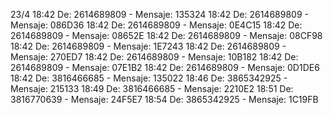 
23/4
  18:42 De: 2614689809 - Mensaje: 135324
  18:42 De: 2614689809 - Mensaje: 086D36
  18:42 De: 2614689809 - Mensaje: 0E4C15
  18:42 De: 2614689809 - Mensaje: 08652E
  18:42 De: 2614689809 - Mensaje: 08CF98
  18:42 De: 2614689809 - Mensaje: 1E7243
  18:42 De: 2614689809 - Mensaje: 270ED7
  18:42 De: 2614689809 - Mensaje: 10B182
  18:42 De: 2614689809 - Mensaje: 07E1B2
  18:42 De: 2614689809 - Mensaje: 0D1DE6
  18:42 De: 3816466685 - Mensaje: 135022
  18:46 De: 3865342925 - Mensaje: 215133
  18:49 De: 3816466685 - Mensaje: 2210E2
  18:51 De: 3816770639 - Mensaje: 24F5E7
  18:54 De: 3865342925 - Mensaje: 1C19FB